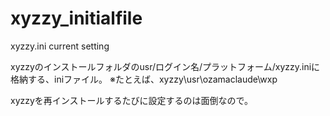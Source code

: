 # xyzzy_initialfile
xyzzy.ini current setting

xyzzyのインストールフォルダのusr/ログイン名/プラットフォーム/xyzzy.iniに格納する、iniファイル。
※たとえば、xyzzy\usr\ozamaclaude\wxp

xyzzyを再インストールするたびに設定するのは面倒なので。
